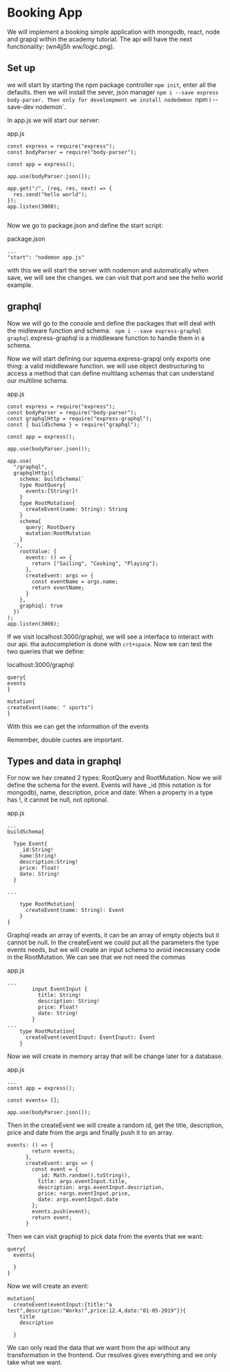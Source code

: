 # Booking App

We will implement a booking simple application with mongodb, react, node and grapql within the academy tutorial.
The api will have the next functionality:
(wn4jj5h ww/logic.png).

## Set up

we will start by starting the npm package controller `npm init`, enter all the defaults. then we will install the sever, json manager `npm i --save express body-parser. Then only for develompment we install nodedemon `npm i --save-dev nodemon`.

In app.js we will start our server:

app.js
```
const express = require("express");
const bodyParser = require("body-parser");

const app = express();

app.use(bodyParser.json());

app.get("/", (req, res, next) => {
  res.send("hello world");
});
app.listen(3000);


```
Now we go to package.json and define the start script:

package.json
```
...
"start": "nodemon app.js"
```

with this we will start the server with nodemon and automatically when save, we will see the changes. we can visit that port and see the hello world example.

## graphql

Now we will go to the console and define the packages that will deal with the midleware function and schema: ` npm i --save express-graphql graphql`.express-graphql is a middleware function to handle them in a schema.

Now we will start defining our squema.express-grapql only exports one thing: a valid middleware function. we will use object destructuring to access a method that can define multilang schemas that can understand our multiline schema.

app.js
```
const express = require("express");
const bodyParser = require("body-parser");
const graphqlHttp = require("express-graphql");
const { buildSchema } = require("graphql");

const app = express();

app.use(bodyParser.json());

app.use(
  "/graphql",
  graphqlHttp({
    schema: buildSchema(`
    type RootQuery{
      events:[String!]!
    }
    type RootMutation{
      createEvent(name: String): String
    }
    schema{
      query: RootQuery
      mutation:RootMutation
    }
  `),
    rootValue: {
      events: () => {
        return ["Sailing", "Cooking", "Playing"];
      },
      createEvent: args => {
        const eventName = args.name;
        return eventName;
      }
    },
    graphiql: true
  })
);
app.listen(3000);

```
If we visit localhost:3000/graphql, we will see a interface to interact with our api. tha autocompletion is done with `crt+space`. Now we can test the two queries that we define:

localhost:3000/graphql
```
query{
events
}

mutation{
createEvent(name: " sports")
}
```

With this we can get the information of the events

Remember, double cuotes are important.

## Types and data in graphql

For now we hav created 2 types: RootQuery and RootMutation. Now we will define the schema for the event. Events will have _id (this notation is for mongodb), name, description, price and date. When a property in a type has !, it cannot be null, not optional.

app.js
```
...
buildSchema{

  Type Event{
    _id:String!
    name:String!
    description:String!
    price: float!
    date: String!
  }

...

    type RootMutation{
      createEvent(name: String): Event
    }
}
```

Graphql reads an array of events, it can be an array of empty objects but it cannot be null. In the createEvent we could put all the parameters the type events needs, but we will create an input schema to avoid inecessary code in the RootMutation. We can see  that we not need the commas 

app.js
```
...
        input EventInput {
          title: String!
          description: String!
          price: Float!
          date: String!
        }
...
    type RootMutation{
      createEvent(eventInput: EventInput): Event
    }

```
Now we will create in memory array that will be change later for a database. 

app.js
```
...
const app = express();

const events= [];

app.use(bodyParser.json());

```

Then in the createEvent we will create a random id, get the title, description, price and date from the args and finally push it to an array.

```
events: () => {
        return events;
      },
      createEvent: args => {
        const event = {
          _id: Math.random().toString(),
          title: args.eventInput.title,
          description: args.eventInput.description,
          price: +args.eventInput.price,
          date: args.eventInput.date
        };
        events.push(event);
        return event;
      }
```

Then we can visit graphiql to pick data from the events that we want:

```
query{
  events{

  }
}

```

Now we will create an event:

```
mutation{
  createEvent(eventInput:{title:"a test",description:"Works!",price:12.4,date:"01-05-2019"}){
    title
    description
    
  }

```

We can only read the data that we want from the api without any transformation in the frontend. Our resolves gives everything and we only take what we want.



